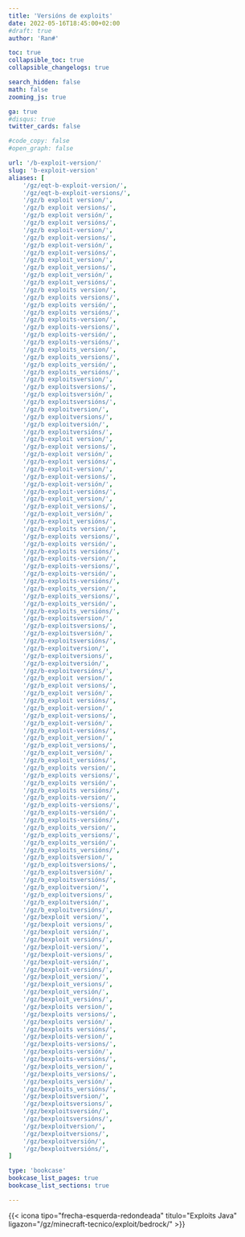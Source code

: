 ```yaml
---
title: 'Versións de exploits'
date: 2022-05-16T18:45:00+02:00
#draft: true
author: 'Ran#'

toc: true
collapsible_toc: true
collapsible_changelogs: true

search_hidden: false
math: false
zooming_js: true

ga: true
#disqus: true
twitter_cards: false

#code_copy: false
#open_graph: false

url: '/b-exploit-version/'
slug: 'b-exploit-version'
aliases: [
    '/gz/eqt-b-exploit-version/',
    '/gz/eqt-b-exploit-versions/',
    '/gz/b exploit version/',
    '/gz/b exploit versions/',
    '/gz/b exploit versión/',
    '/gz/b exploit versións/',
    '/gz/b exploit-version/',
    '/gz/b exploit-versions/',
    '/gz/b exploit-versión/',
    '/gz/b exploit-versións/',
    '/gz/b exploit_version/',
    '/gz/b exploit_versions/',
    '/gz/b exploit_versión/',
    '/gz/b exploit_versións/',
    '/gz/b exploits version/',
    '/gz/b exploits versions/',
    '/gz/b exploits versión/',
    '/gz/b exploits versións/',
    '/gz/b exploits-version/',
    '/gz/b exploits-versions/',
    '/gz/b exploits-versión/',
    '/gz/b exploits-versións/',
    '/gz/b exploits_version/',
    '/gz/b exploits_versions/',
    '/gz/b exploits_versión/',
    '/gz/b exploits_versións/',
    '/gz/b exploitsversion/',
    '/gz/b exploitsversions/',
    '/gz/b exploitsversión/',
    '/gz/b exploitsversións/',
    '/gz/b exploitversion/',
    '/gz/b exploitversions/',
    '/gz/b exploitversión/',
    '/gz/b exploitversións/',
    '/gz/b-exploit version/',
    '/gz/b-exploit versions/',
    '/gz/b-exploit versión/',
    '/gz/b-exploit versións/',
    '/gz/b-exploit-version/',
    '/gz/b-exploit-versions/',
    '/gz/b-exploit-versión/',
    '/gz/b-exploit-versións/',
    '/gz/b-exploit_version/',
    '/gz/b-exploit_versions/',
    '/gz/b-exploit_versión/',
    '/gz/b-exploit_versións/',
    '/gz/b-exploits version/',
    '/gz/b-exploits versions/',
    '/gz/b-exploits versión/',
    '/gz/b-exploits versións/',
    '/gz/b-exploits-version/',
    '/gz/b-exploits-versions/',
    '/gz/b-exploits-versión/',
    '/gz/b-exploits-versións/',
    '/gz/b-exploits_version/',
    '/gz/b-exploits_versions/',
    '/gz/b-exploits_versión/',
    '/gz/b-exploits_versións/',
    '/gz/b-exploitsversion/',
    '/gz/b-exploitsversions/',
    '/gz/b-exploitsversión/',
    '/gz/b-exploitsversións/',
    '/gz/b-exploitversion/',
    '/gz/b-exploitversions/',
    '/gz/b-exploitversión/',
    '/gz/b-exploitversións/',
    '/gz/b_exploit version/',
    '/gz/b_exploit versions/',
    '/gz/b_exploit versión/',
    '/gz/b_exploit versións/',
    '/gz/b_exploit-version/',
    '/gz/b_exploit-versions/',
    '/gz/b_exploit-versión/',
    '/gz/b_exploit-versións/',
    '/gz/b_exploit_version/',
    '/gz/b_exploit_versions/',
    '/gz/b_exploit_versión/',
    '/gz/b_exploit_versións/',
    '/gz/b_exploits version/',
    '/gz/b_exploits versions/',
    '/gz/b_exploits versión/',
    '/gz/b_exploits versións/',
    '/gz/b_exploits-version/',
    '/gz/b_exploits-versions/',
    '/gz/b_exploits-versión/',
    '/gz/b_exploits-versións/',
    '/gz/b_exploits_version/',
    '/gz/b_exploits_versions/',
    '/gz/b_exploits_versión/',
    '/gz/b_exploits_versións/',
    '/gz/b_exploitsversion/',
    '/gz/b_exploitsversions/',
    '/gz/b_exploitsversión/',
    '/gz/b_exploitsversións/',
    '/gz/b_exploitversion/',
    '/gz/b_exploitversions/',
    '/gz/b_exploitversión/',
    '/gz/b_exploitversións/',
    '/gz/bexploit version/',
    '/gz/bexploit versions/',
    '/gz/bexploit versión/',
    '/gz/bexploit versións/',
    '/gz/bexploit-version/',
    '/gz/bexploit-versions/',
    '/gz/bexploit-versión/',
    '/gz/bexploit-versións/',
    '/gz/bexploit_version/',
    '/gz/bexploit_versions/',
    '/gz/bexploit_versión/',
    '/gz/bexploit_versións/',
    '/gz/bexploits version/',
    '/gz/bexploits versions/',
    '/gz/bexploits versión/',
    '/gz/bexploits versións/',
    '/gz/bexploits-version/',
    '/gz/bexploits-versions/',
    '/gz/bexploits-versión/',
    '/gz/bexploits-versións/',
    '/gz/bexploits_version/',
    '/gz/bexploits_versions/',
    '/gz/bexploits_versión/',
    '/gz/bexploits_versións/',
    '/gz/bexploitsversion/',
    '/gz/bexploitsversions/',
    '/gz/bexploitsversión/',
    '/gz/bexploitsversións/',
    '/gz/bexploitversion/',
    '/gz/bexploitversions/',
    '/gz/bexploitversión/',
    '/gz/bexploitversións/',
]

type: 'bookcase'
bookcase_list_pages: true
bookcase_list_sections: true

---
```


{{< icona tipo="frecha-esquerda-redondeada" titulo="Exploits Java" ligazon="/gz/minecraft-tecnico/exploit/bedrock/" >}}
